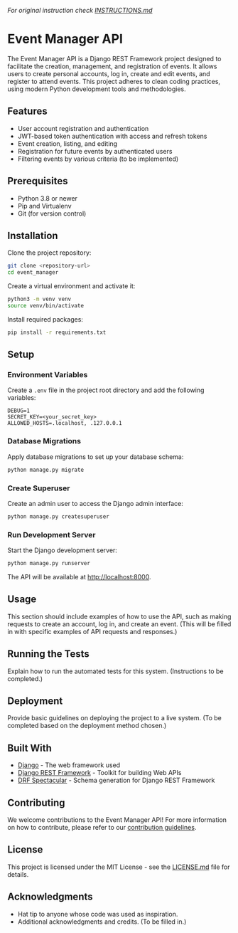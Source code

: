 _For original instruction check [INSTRUCTIONS.md](INSTRUCTIONS.md)_ 
# Event Manager API

The Event Manager API is a Django REST Framework project designed to facilitate the creation, management, and 
registration of events. It allows users to create personal accounts, log in, create and edit events, and register to 
attend events. This project adheres to clean coding practices, using modern Python development tools and methodologies.

## Features

- User account registration and authentication
- JWT-based token authentication with access and refresh tokens
- Event creation, listing, and editing
- Registration for future events by authenticated users
- Filtering events by various criteria (to be implemented)

## Prerequisites

- Python 3.8 or newer
- Pip and Virtualenv
- Git (for version control)

## Installation

Clone the project repository:

```bash
git clone <repository-url>
cd event_manager
```

Create a virtual environment and activate it:

```bash
python3 -m venv venv
source venv/bin/activate
```

Install required packages:

```bash
pip install -r requirements.txt
```

## Setup

### Environment Variables

Create a `.env` file in the project root directory and add the following variables:

```plaintext
DEBUG=1
SECRET_KEY=<your_secret_key>
ALLOWED_HOSTS=.localhost, .127.0.0.1
```

### Database Migrations

Apply database migrations to set up your database schema:

```bash
python manage.py migrate
```

### Create Superuser

Create an admin user to access the Django admin interface:

```bash
python manage.py createsuperuser
```

### Run Development Server

Start the Django development server:

```bash
python manage.py runserver
```

The API will be available at [http://localhost:8000](http://localhost:8000).

## Usage

This section should include examples of how to use the API, such as making requests to create an account, log in, and create an event. (This will be filled in with specific examples of API requests and responses.)

## Running the Tests

Explain how to run the automated tests for this system. (Instructions to be completed.)

## Deployment

Provide basic guidelines on deploying the project to a live system. (To be completed based on the deployment method chosen.)

## Built With

* [Django](https://www.djangoproject.com/) - The web framework used
* [Django REST Framework](https://www.django-rest-framework.org/) - Toolkit for building Web APIs
* [DRF Spectacular](https://drf-spectacular.readthedocs.io/en/latest/) - Schema generation for Django REST Framework

## Contributing

We welcome contributions to the Event Manager API! For more information on how to contribute, please refer to our [contribution guidelines](CONTRIBUTING.md).

## License

This project is licensed under the MIT License - see the [LICENSE.md](LICENSE.md) file for details.

## Acknowledgments

- Hat tip to anyone whose code was used as inspiration.
- Additional acknowledgments and credits. (To be filled in.)